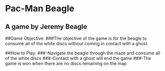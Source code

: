 # Pac-Man Beagle
## A game by Jeremy Beagle

##Game Objective: 
###The objective of the game is for the beagle to consume all of the white discs without coming in contact with a ghost.

##How to Play:
###-Navigate the beagle through the maze and consume all of the white discs
###-Contact with a ghost will end the game
###-The game is won when there are no discs remaining on the map
